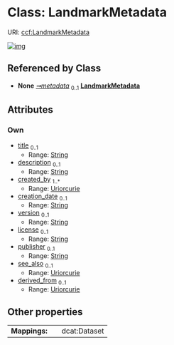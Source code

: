 
# Class: LandmarkMetadata




URI: [ccf:LandmarkMetadata](http://purl.org/ccf/LandmarkMetadata)


[![img](https://yuml.me/diagram/nofunky;dir:TB/class/[Container]++-%20metadata%200..1>[LandmarkMetadata&#124;title:string%20%3F;description:string%20%3F;created_by:uriorcurie%20%2B;creation_date:string%20%3F;version:string%20%3F;license:string%20%3F;publisher:string%20%3F;see_also:uriorcurie%20%3F;derived_from:uriorcurie%20%3F],[Container])](https://yuml.me/diagram/nofunky;dir:TB/class/[Container]++-%20metadata%200..1>[LandmarkMetadata&#124;title:string%20%3F;description:string%20%3F;created_by:uriorcurie%20%2B;creation_date:string%20%3F;version:string%20%3F;license:string%20%3F;publisher:string%20%3F;see_also:uriorcurie%20%3F;derived_from:uriorcurie%20%3F],[Container])

## Referenced by Class

 *  **None** *[➞metadata](container__metadata.md)*  <sub>0..1</sub>  **[LandmarkMetadata](LandmarkMetadata.md)**

## Attributes


### Own

 * [title](title.md)  <sub>0..1</sub>
     * Range: [String](types/String.md)
 * [description](description.md)  <sub>0..1</sub>
     * Range: [String](types/String.md)
 * [created_by](created_by.md)  <sub>1..\*</sub>
     * Range: [Uriorcurie](types/Uriorcurie.md)
 * [creation_date](creation_date.md)  <sub>0..1</sub>
     * Range: [String](types/String.md)
 * [version](version.md)  <sub>0..1</sub>
     * Range: [String](types/String.md)
 * [license](license.md)  <sub>0..1</sub>
     * Range: [String](types/String.md)
 * [publisher](publisher.md)  <sub>0..1</sub>
     * Range: [String](types/String.md)
 * [see_also](see_also.md)  <sub>0..1</sub>
     * Range: [Uriorcurie](types/Uriorcurie.md)
 * [derived_from](derived_from.md)  <sub>0..1</sub>
     * Range: [Uriorcurie](types/Uriorcurie.md)

## Other properties

|  |  |  |
| --- | --- | --- |
| **Mappings:** | | dcat:Dataset |

